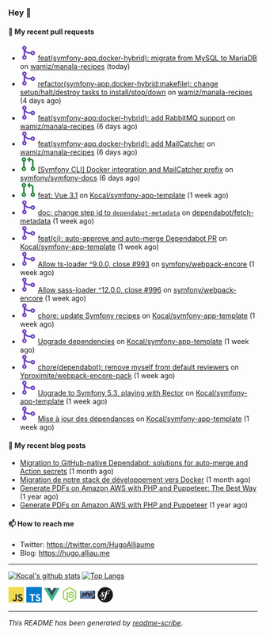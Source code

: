 ### Hey 👋

#### 👷 My recent pull requests

- ![](./assets/pr-merged.svg) [feat(symfony-app.docker-hybrid): migrate from MySQL to MariaDB](https://github.com/wamiz/manala-recipes/pull/5) on [wamiz/manala-recipes](https://github.com/wamiz/manala-recipes) (today)
- ![](./assets/pr-merged.svg) [refactor(symfony-app.docker-hybrid:makefile): change setup/halt/destroy tasks to install/stop/down](https://github.com/wamiz/manala-recipes/pull/3) on [wamiz/manala-recipes](https://github.com/wamiz/manala-recipes) (4 days ago)
- ![](./assets/pr-merged.svg) [feat(symfony-app:docker-hybrid): add RabbitMQ support](https://github.com/wamiz/manala-recipes/pull/2) on [wamiz/manala-recipes](https://github.com/wamiz/manala-recipes) (6 days ago)
- ![](./assets/pr-merged.svg) [feat(symfony-app.docker-hybrid): add MailCatcher](https://github.com/wamiz/manala-recipes/pull/1) on [wamiz/manala-recipes](https://github.com/wamiz/manala-recipes) (6 days ago)
- ![](./assets/pr-open.svg) [[Symfony CLI] Docker integration and MailCatcher prefix](https://github.com/symfony/symfony-docs/pull/15424) on [symfony/symfony-docs](https://github.com/symfony/symfony-docs) (6 days ago)
- ![](./assets/pr-open.svg) [feat: Vue 3.1](https://github.com/Kocal/symfony-app-template/pull/531) on [Kocal/symfony-app-template](https://github.com/Kocal/symfony-app-template) (1 week ago)
- ![](./assets/pr-merged.svg) [doc: change step id to `dependabot-metadata`](https://github.com/dependabot/fetch-metadata/pull/23) on [dependabot/fetch-metadata](https://github.com/dependabot/fetch-metadata) (1 week ago)
- ![](./assets/pr-merged.svg) [feat(ci): auto-approve and auto-merge Dependabot PR](https://github.com/Kocal/symfony-app-template/pull/519) on [Kocal/symfony-app-template](https://github.com/Kocal/symfony-app-template) (1 week ago)
- ![](./assets/pr-merged.svg) [Allow ts-loader ^9.0.0, close #993](https://github.com/symfony/webpack-encore/pull/1000) on [symfony/webpack-encore](https://github.com/symfony/webpack-encore) (1 week ago)
- ![](./assets/pr-merged.svg) [Allow sass-loader ^12.0.0, close #996](https://github.com/symfony/webpack-encore/pull/999) on [symfony/webpack-encore](https://github.com/symfony/webpack-encore) (1 week ago)
- ![](./assets/pr-merged.svg) [chore: update Symfony recipes](https://github.com/Kocal/symfony-app-template/pull/518) on [Kocal/symfony-app-template](https://github.com/Kocal/symfony-app-template) (1 week ago)
- ![](./assets/pr-merged.svg) [Upgrade dependencies](https://github.com/Kocal/symfony-app-template/pull/514) on [Kocal/symfony-app-template](https://github.com/Kocal/symfony-app-template) (1 week ago)
- ![](./assets/pr-merged.svg) [chore(dependabot): remove myself from default reviewers](https://github.com/Yproximite/webpack-encore-pack/pull/116) on [Yproximite/webpack-encore-pack](https://github.com/Yproximite/webpack-encore-pack) (1 week ago)
- ![](./assets/pr-merged.svg) [Upgrade to Symfony 5.3, playing with Rector](https://github.com/Kocal/symfony-app-template/pull/506) on [Kocal/symfony-app-template](https://github.com/Kocal/symfony-app-template) (1 week ago)
- ![](./assets/pr-merged.svg) [Mise à jour des dépendances](https://github.com/Kocal/symfony-app-template/pull/505) on [Kocal/symfony-app-template](https://github.com/Kocal/symfony-app-template) (1 week ago)

#### 📜 My recent blog posts

- [Migration to GitHub-native Dependabot: solutions for auto-merge and Action secrets](https://hugo.alliau.me/2021/05/04/migration-to-github-native-dependabot-solutions-for-auto-merge-and-action-secrets/) (1 month ago)
- [Migration de notre stack de développement vers Docker](https://hugo.alliau.me/2021/04/26/migration-stack-developpement/) (1 month ago)
- [Generate PDFs on Amazon AWS with PHP and Puppeteer: The Best Way](https://hugo.alliau.me/2020/04/21/generate-pdfs-on-amazon-aws-with-php-and-puppeteer-the-best-way/) (1 year ago)
- [Generate PDFs on Amazon AWS with PHP and Puppeteer](https://hugo.alliau.me/2020/01/02/generate-pdfs-on-amazon-aws-with-php-and-puppeteer/) (1 year ago)

#### 📫 How to reach me

- Twitter: https://twitter.com/HugoAlliaume
- Blog: https://hugo.alliau.me

---

[![Kocal's github stats](https://github-readme-stats.vercel.app/api?username=Kocal&count_private=true&hide=stars)](https://github.com/anuraghazra/github-readme-stats)
[![Top Langs](https://github-readme-stats.vercel.app/api/top-langs/?username=Kocal&layout=compact)](https://github.com/anuraghazra/github-readme-stats)

<img src="https://raw.githubusercontent.com/devicons/devicon/master/icons/javascript/javascript-original.svg" alt="javascript" title="javascript" width="32" height="32"/> <img src="https://raw.githubusercontent.com/devicons/devicon/master/icons/typescript/typescript-original.svg" alt="typescript" title="typescript" width="32" height="32"/> <img src="https://raw.githubusercontent.com/devicons/devicon/master/icons/vuejs/vuejs-original.svg" alt="vuejs" title="vuejs" width="32" height="32"/> <img src="https://raw.githubusercontent.com/devicons/devicon/master/icons/nodejs/nodejs-original.svg" alt="nodejs" title="nodejs" width="32" height="32"/> <img src="https://raw.githubusercontent.com/devicons/devicon/master/icons/php/php-original.svg" alt="php" title="php" width="32" height="32"/> <img src="https://raw.githubusercontent.com/devicons/devicon/master/icons/symfony/symfony-original.svg" alt="symfony" title="symfony" width="32" height="32"/> 

---

_This README has been generated by [readme-scribe](https://github.com/muesli/readme-scribe/)_.

